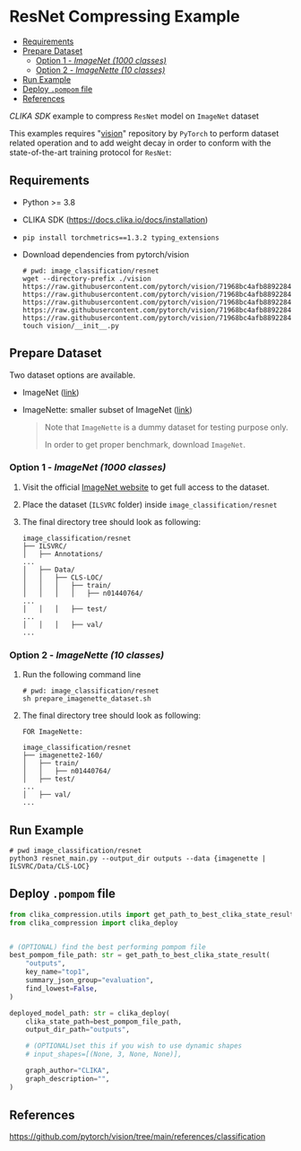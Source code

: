 # ResNet Compressing Example
<!--TOC-->

- [Requirements](#requirements)
- [Prepare Dataset](#prepare-dataset)
  - [Option 1 - _ImageNet_ _(1000 classes)_](#option-1---imagenet-1000-classes)
  - [Option 2 - _ImageNette_ _(10 classes)_](#option-2---imagenette-10-classes)
- [Run Example](#run-example)
- [Deploy `.pompom` file](#deploy-pompom-file)
- [References](#references)

<!--TOC-->

_CLIKA SDK_ example to compress `ResNet` model on `ImageNet` dataset

This examples requires "[vision](https://github.com/pytorch/vision)" repository by `PyTorch` to perform dataset related operation
and to add weight decay in order to conform with the state-of-the-art training protocol for `ResNet`:

## Requirements

- Python >= 3.8
- CLIKA SDK (<https://docs.clika.io/docs/installation>)
- `pip install torchmetrics==1.3.2 typing_extensions`
- Download dependencies from pytorch/vision

    ```shell
    # pwd: image_classification/resnet
    wget --directory-prefix ./vision https://raw.githubusercontent.com/pytorch/vision/71968bc4afb8892284844a7c4cbd772696f42a88/references/classification/presets.py https://raw.githubusercontent.com/pytorch/vision/71968bc4afb8892284844a7c4cbd772696f42a88/references/classification/train.py https://raw.githubusercontent.com/pytorch/vision/71968bc4afb8892284844a7c4cbd772696f42a88/references/classification/transforms.py https://raw.githubusercontent.com/pytorch/vision/71968bc4afb8892284844a7c4cbd772696f42a88/references/classification/utils.py https://raw.githubusercontent.com/pytorch/vision/71968bc4afb8892284844a7c4cbd772696f42a88/references/classification/sampler.py
    touch vision/__init__.py
    ```

## Prepare Dataset

Two dataset options are available.

- ImageNet ([link](https://www.image-net.org/download.php))
- ImageNette: smaller subset of ImageNet ([link](https://github.com/fastai/imagenette))

    > Note that `ImageNette` is a dummy dataset for testing purpose only.
    >
    > In order to get proper benchmark, download `ImageNet`.

### Option 1 - _ImageNet_ _(1000 classes)_

1. Visit the official [ImageNet website](https://www.image-net.org/download.php) to get full access to the dataset.

2. Place the dataset (`ILSVRC` folder) inside `image_classification/resnet`

3. The final directory tree should look as following:

    ```text
    image_classification/resnet
    ├── ILSVRC/
    │   ├── Annotations/
    ...
    │   ├── Data/
    │   │   ├── CLS-LOC/
    │   │   │   ├── train/
    │   │   │   │   ├── n01440764/
    ...
    │   │   │   ├── test/
    ...
    │   │   │   ├── val/
    ...
    ```

### Option 2 - _ImageNette_ _(10 classes)_

1. Run the following command line

    ```shell
    # pwd: image_classification/resnet
    sh prepare_imagenette_dataset.sh
    ```

2. The final directory tree should look as following:

    ```text
    FOR ImageNette:

    image_classification/resnet
    ├── imagenette2-160/
    │   ├── train/
    │   │   ├── n01440764/
    │   ├── test/
    ...
    │   ├── val/
    ...
    ```

## Run Example

```shell
# pwd image_classification/resnet
python3 resnet_main.py --output_dir outputs --data {imagenette | ILSVRC/Data/CLS-LOC}
```

## Deploy `.pompom` file

```python
from clika_compression.utils import get_path_to_best_clika_state_result
from clika_compression import clika_deploy


# (OPTIONAL) find the best performing pompom file
best_pompom_file_path: str = get_path_to_best_clika_state_result(
    "outputs",
    key_name="top1",
    summary_json_group="evaluation",
    find_lowest=False,
)

deployed_model_path: str = clika_deploy(
    clika_state_path=best_pompom_file_path,
    output_dir_path="outputs",

    # (OPTIONAL)set this if you wish to use dynamic shapes
    # input_shapes=[(None, 3, None, None)],

    graph_author="CLIKA",
    graph_description="",
)
```

## References

<https://github.com/pytorch/vision/tree/main/references/classification>
